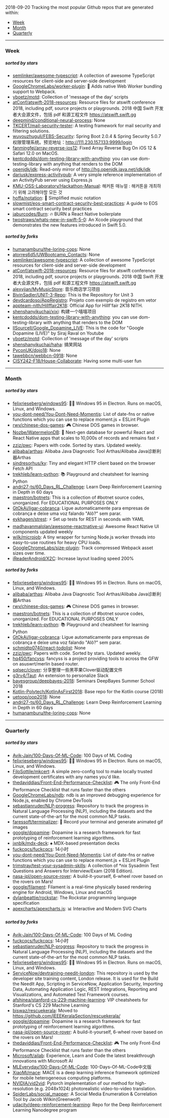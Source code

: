 2018-09-20
Tracking the most popular Github repos that are generated within: 
* [Week](https://github.com/polebug/github_trending_spider/blob/master/2018-09-20.md#week)
* [Month](https://github.com/polebug/github_trending_spider/blob/master/2018-09-20.md#month)
* [Quarterly](https://github.com/polebug/github_trending_spider/blob/master/2018-09-20.md#quarterly)
--- 
### Week 
##### sorted by stars 
* [semlinker/awesome-typescript](https://github.com/semlinker/awesome-typescript): A collection of awesome TypeScript resources for client-side and server-side development
* [GoogleChromeLabs/worker-plugin](https://github.com/GoogleChromeLabs/worker-plugin): 🐳 Adds native Web Worker bundling support to Webpack.
* [yboetz/motd](https://github.com/yboetz/motd): Collection of 'message of the day' scripts
* [atConf/atswift-2018-resources](https://github.com/atConf/atswift-2018-resources): Resource files for atswift conference 2018, including pdf, source projects or playgrounds. 2018 中国 Swift 开发者大会源文件，包括 pdf 和源工程文件 https://atswift.swift.gg
* [deepmind/conditional-neural-process](https://github.com/deepmind/conditional-neural-process): None
* [TKCERT/mail-security-tester](https://github.com/TKCERT/mail-security-tester): A testing framework for mail security and filtering solutions.
* [wuyouzhuguli/FEBS-Security](https://github.com/wuyouzhuguli/FEBS-Security): Spring Boot 2.0.4 & Spring Security 5.0.7 权限管理系统。预览地址：http://111.230.157.133:9999/login
* [fanmingfei/array-reverse-ios12](https://github.com/fanmingfei/array-reverse-ios12):  Fixed Array Reverse Bug On iOS 12 & Safari 12.0 on MacOS.
* [kentcdodds/dom-testing-library-with-anything](https://github.com/kentcdodds/dom-testing-library-with-anything): you can use dom-testing-library with anything that renders to the DOM
* [openjdk/jdk](https://github.com/openjdk/jdk): Read-only mirror of http://hg.openjdk.java.net/jdk/jdk
* [dariusk/express-activitypub](https://github.com/dariusk/express-activitypub): A very simple reference implementation of an ActivityPub server using Express.js
* [KMU-OSS-Laboratory/Hackathon-Manual](https://github.com/KMU-OSS-Laboratory/Hackathon-Manual): 해커톤 매뉴얼 : 해커톤을 개최하기 위해 고려해야할 모든 것
* [hoffa/notation](https://github.com/hoffa/notation): 🎵 Simplified music notation
* [slowmist/eos-smart-contract-security-best-practices](https://github.com/slowmist/eos-smart-contract-security-best-practices): A guide to EOS smart contract security best practices
* [jaburcodes/Burn](https://github.com/jaburcodes/Burn): :fire: BURN a React Native boilerplate
* [twostraws/whats-new-in-swift-5-0](https://github.com/twostraws/whats-new-in-swift-5-0): An Xcode playground that demonstrates the new features introduced in Swift 5.0.
##### sorted by forks 
* [humanamburu/the-loring-cops](https://github.com/humanamburu/the-loring-cops): None
* [atorres6d5/UWBootcamp_Contacts](https://github.com/atorres6d5/UWBootcamp_Contacts): None
* [semlinker/awesome-typescript](https://github.com/semlinker/awesome-typescript): A collection of awesome TypeScript resources for client-side and server-side development
* [atConf/atswift-2018-resources](https://github.com/atConf/atswift-2018-resources): Resource files for atswift conference 2018, including pdf, source projects or playgrounds. 2018 中国 Swift 开发者大会源文件，包括 pdf 和源工程文件 https://atswift.swift.gg
* [alexyjian/MyMusicStore](https://github.com/alexyjian/MyMusicStore): 音乐商店学习项目
* [BivinSadler/UNIT-3-Repo](https://github.com/BivinSadler/UNIT-3-Repo): This is the Repository for Unit 3
* [devdcardoso/AppRegistro](https://github.com/devdcardoso/AppRegistro): Projeto com exemplo de registro em vetor
* [appteam-nith/Hillffair2K18](https://github.com/appteam-nith/Hillffair2K18): Official App for Hillf'fair 2K18 NITH.
* [shenshanyikuchai/xixi](https://github.com/shenshanyikuchai/xixi): 构建一个嘻嘻项目
* [kentcdodds/dom-testing-library-with-anything](https://github.com/kentcdodds/dom-testing-library-with-anything): you can use dom-testing-library with anything that renders to the DOM
* [llSourcell/Google_Dopamine_LIVE](https://github.com/llSourcell/Google_Dopamine_LIVE): This is the code for "Google Dopamine (LIVE)" by Siraj Raval on Youtube
* [yboetz/motd](https://github.com/yboetz/motd): Collection of 'message of the day' scripts
* [shenshanyikuchai/haha](https://github.com/shenshanyikuchai/haha): 搞笑网站
* [PyconUK/dojo18](https://github.com/PyconUK/dojo18): None
* [tawebbcn/webbcn-0918](https://github.com/tawebbcn/webbcn-0918): None
* [CISY242-F18/House-Collaborate](https://github.com/CISY242-F18/House-Collaborate): Having some multi-user fun
--- 
### Month 
##### sorted by stars 
* [felixrieseberg/windows95](https://github.com/felixrieseberg/windows95): 💩🚀 Windows 95 in Electron. Runs on macOS, Linux, and Windows.
* [you-dont-need/You-Dont-Need-Momentjs](https://github.com/you-dont-need/You-Dont-Need-Momentjs): List of date-fns or native functions which you can use to replace moment.js + ESLint Plugin 
* [rwv/chinese-dos-games](https://github.com/rwv/chinese-dos-games): 🎮 Chinese DOS games in browser.
* [Nozbe/WatermelonDB](https://github.com/Nozbe/WatermelonDB): 🍉 Next-gen database for powerful React and React Native apps that scales to 10,000s of records and remains fast ⚡️
* [zziz/pwc](https://github.com/zziz/pwc): Papers with code. Sorted by stars. Updated weekly. 
* [alibaba/arthas](https://github.com/alibaba/arthas): Alibaba Java Diagnostic Tool Arthas/Alibaba Java诊断利器Arthas
* [sindresorhus/ky](https://github.com/sindresorhus/ky): Tiny and elegant HTTP client based on the browser Fetch API
* [trekhleb/learn-python](https://github.com/trekhleb/learn-python): 📚 Playground and cheatsheet for learning Python
* [andri27-ts/60_Days_RL_Challenge](https://github.com/andri27-ts/60_Days_RL_Challenge): Learn Deep Reinforcement Learning in Depth in 60 days
* [maestron/botnets](https://github.com/maestron/botnets): This is a collection of #botnet source codes, unorganized. For EDUCATIONAL PURPOSES ONLY
* [GtOkAi/ligar-cobranca](https://github.com/GtOkAi/ligar-cobranca): Ligue automaticamente para empresas de cobrança e deixe uma voz falando "Alô?" sem parar.
* [eykhagen/strest](https://github.com/eykhagen/strest): ⚡️ Set up tests for REST in seconds with YAML
* [madhavanmalolan/awesome-reactnative-ui](https://github.com/madhavanmalolan/awesome-reactnative-ui): Awesome React Native UI components updated weekly
* [wilk/microjob](https://github.com/wilk/microjob): A tiny wrapper for turning Node.js worker threads into easy-to-use routines for heavy CPU loads.
* [GoogleChromeLabs/size-plugin](https://github.com/GoogleChromeLabs/size-plugin): Track compressed Webpack asset sizes over time.
* [iReaderAndroid/X2C](https://github.com/iReaderAndroid/X2C): Increase layout loading speed 200% 
##### sorted by forks 
* [felixrieseberg/windows95](https://github.com/felixrieseberg/windows95): 💩🚀 Windows 95 in Electron. Runs on macOS, Linux, and Windows.
* [alibaba/arthas](https://github.com/alibaba/arthas): Alibaba Java Diagnostic Tool Arthas/Alibaba Java诊断利器Arthas
* [rwv/chinese-dos-games](https://github.com/rwv/chinese-dos-games): 🎮 Chinese DOS games in browser.
* [maestron/botnets](https://github.com/maestron/botnets): This is a collection of #botnet source codes, unorganized. For EDUCATIONAL PURPOSES ONLY
* [trekhleb/learn-python](https://github.com/trekhleb/learn-python): 📚 Playground and cheatsheet for learning Python
* [GtOkAi/ligar-cobranca](https://github.com/GtOkAi/ligar-cobranca): Ligue automaticamente para empresas de cobrança e deixe uma voz falando "Alô?" sem parar.
* [schmidtp0740/react-todolist](https://github.com/schmidtp0740/react-todolist): None
* [zziz/pwc](https://github.com/zziz/pwc): Papers with code. Sorted by stars. Updated weekly. 
* [hq450/fancyss](https://github.com/hq450/fancyss): fancyss is a project providing tools to across the GFW on asuswrt/merlin based router.
* [sqlsec/clover](https://github.com/sqlsec/clover): 分享整理一些黑苹果Clover驱动配置文件
* [g3rv4/Taut](https://github.com/g3rv4/Taut): An extension to personalize Slack
* [bayesgroup/deepbayes-2018](https://github.com/bayesgroup/deepbayes-2018): Seminars DeepBayes Summer School 2018
* [Kotlin-Polytech/KotlinAsFirst2018](https://github.com/Kotlin-Polytech/KotlinAsFirst2018): Base repo for the Kotlin course (2018)
* [uetoop/oop2018](https://github.com/uetoop/oop2018): None
* [andri27-ts/60_Days_RL_Challenge](https://github.com/andri27-ts/60_Days_RL_Challenge): Learn Deep Reinforcement Learning in Depth in 60 days
* [humanamburu/the-loring-cops](https://github.com/humanamburu/the-loring-cops): None
--- 
### Quarterly 
##### sorted by stars 
* [Avik-Jain/100-Days-Of-ML-Code](https://github.com/Avik-Jain/100-Days-Of-ML-Code): 100 Days of ML Coding
* [felixrieseberg/windows95](https://github.com/felixrieseberg/windows95): 💩🚀 Windows 95 in Electron. Runs on macOS, Linux, and Windows.
* [FiloSottile/mkcert](https://github.com/FiloSottile/mkcert): A simple zero-config tool to make locally trusted development certificates with any names you'd like.
* [thedaviddias/Front-End-Performance-Checklist](https://github.com/thedaviddias/Front-End-Performance-Checklist): 🎮 The only Front-End Performance Checklist that runs faster than the others
* [GoogleChromeLabs/ndb](https://github.com/GoogleChromeLabs/ndb): ndb is an improved debugging experience for Node.js, enabled by Chrome DevTools
* [sebastianruder/NLP-progress](https://github.com/sebastianruder/NLP-progress): Repository to track the progress in Natural Language Processing (NLP), including the datasets and the current state-of-the-art for the most common NLP tasks.
* [faressoft/terminalizer](https://github.com/faressoft/terminalizer): 🦄 Record your terminal and generate animated gif images
* [google/dopamine](https://github.com/google/dopamine): Dopamine is a research framework for fast prototyping of reinforcement learning algorithms. 
* [jxnblk/mdx-deck](https://github.com/jxnblk/mdx-deck): :spades: MDX-based presentation decks
* [fuckcqcs/fuckcqcs](https://github.com/fuckcqcs/fuckcqcs): 14小时
* [you-dont-need/You-Dont-Need-Momentjs](https://github.com/you-dont-need/You-Dont-Need-Momentjs): List of date-fns or native functions which you can use to replace moment.js + ESLint Plugin 
* [trimstray/test-your-sysadmin-skills](https://github.com/trimstray/test-your-sysadmin-skills): A collection of *nix Sysadmin Test Questions and Answers for Interview/Exam (2018 Edition).
* [nasa-jpl/open-source-rover](https://github.com/nasa-jpl/open-source-rover): A build-it-yourself, 6-wheel rover based on the rovers on Mars!
* [google/filament](https://github.com/google/filament): Filament is a real-time physically based rendering engine for Android, Windows, Linux and macOS
* [dylanbeattie/rockstar](https://github.com/dylanbeattie/rockstar): The Rockstar programming language specification
* [apexcharts/apexcharts.js](https://github.com/apexcharts/apexcharts.js): 📊 Interactive and Modern SVG Charts
##### sorted by forks 
* [Avik-Jain/100-Days-Of-ML-Code](https://github.com/Avik-Jain/100-Days-Of-ML-Code): 100 Days of ML Coding
* [fuckcqcs/fuckcqcs](https://github.com/fuckcqcs/fuckcqcs): 14小时
* [sebastianruder/NLP-progress](https://github.com/sebastianruder/NLP-progress): Repository to track the progress in Natural Language Processing (NLP), including the datasets and the current state-of-the-art for the most common NLP tasks.
* [felixrieseberg/windows95](https://github.com/felixrieseberg/windows95): 💩🚀 Windows 95 in Electron. Runs on macOS, Linux, and Windows.
* [ServiceNow/devtraining-needit-london](https://github.com/ServiceNow/devtraining-needit-london): This repository is used by the developer site training content, London release. It is used for the Build the NeedIt App, Scripting in ServiceNow, Application Security, Importing Data, Automating Application Logic, REST Integrations, Reporting and Visualizations, and Automated Test Framework courses.
* [afshinea/stanford-cs-229-machine-learning](https://github.com/afshinea/stanford-cs-229-machine-learning): VIP cheatsheets for Stanford's CS 229 Machine Learning
* [biswaz/rescuekerala](https://github.com/biswaz/rescuekerala): Moved to https://github.com/IEEEKeralaSection/rescuekerala/
* [google/dopamine](https://github.com/google/dopamine): Dopamine is a research framework for fast prototyping of reinforcement learning algorithms. 
* [nasa-jpl/open-source-rover](https://github.com/nasa-jpl/open-source-rover): A build-it-yourself, 6-wheel rover based on the rovers on Mars!
* [thedaviddias/Front-End-Performance-Checklist](https://github.com/thedaviddias/Front-End-Performance-Checklist): 🎮 The only Front-End Performance Checklist that runs faster than the others
* [Microsoft/ailab](https://github.com/Microsoft/ailab): Experience, Learn and Code the latest breakthrough innovations with Microsoft AI
* [MLEveryday/100-Days-Of-ML-Code](https://github.com/MLEveryday/100-Days-Of-ML-Code): 100-Days-Of-ML-Code中文版
* [XiaoMi/mace](https://github.com/XiaoMi/mace): MACE is a deep learning inference framework optimized for mobile heterogeneous computing platforms.
* [NVIDIA/vid2vid](https://github.com/NVIDIA/vid2vid): Pytorch implementation of our method for high-resolution (e.g. 2048x1024) photorealistic video-to-video translation.
* [SpiderLabs/social_mapper](https://github.com/SpiderLabs/social_mapper): A Social Media Enumeration & Correlation Tool by Jacob Wilkin(Greenwolf)
* [udacity/deep-reinforcement-learning](https://github.com/udacity/deep-reinforcement-learning): Repo for the Deep Reinforcement Learning Nanodegree program
